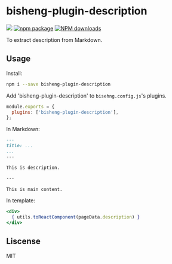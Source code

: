 # bisheng-plugin-description

[![](https://img.shields.io/travis/benjycui/bisheng.svg?style=flat-square)](https://travis-ci.org/benjycui/bisheng)
[![npm package](https://img.shields.io/npm/v/bisheng-plugin-description.svg?style=flat-square)](https://www.npmjs.org/package/bisheng-plugin-description)
[![NPM downloads](http://img.shields.io/npm/dm/bisheng-plugin-description.svg?style=flat-square)](https://npmjs.org/package/bisheng-plugin-description)

To extract description from Markdown.

## Usage

Install:

```bash
npm i --save bisheng-plugin-description
```

Add 'bisheng-plugin-description' to `bisehng.config.js`'s plugins.

```js
module.exports = {
  plugins: ['bisheng-plugin-description'],
};
```

In Markdown:

```markdown
---
title: ...
...
---

This is description.

---

This is main content.
```

In template:

```jsx
<div>
  { utils.toReactComponent(pageData.description) }
</div>
```

## Liscense

MIT
